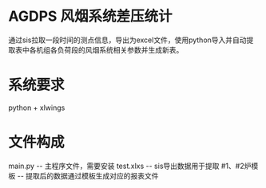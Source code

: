 # AGDPS 风烟系统差压统计
通过sis拉取一段时间的测点信息，导出为excel文件，使用python导入并自动提取表中各机组各负荷段的风烟系统相关参数并生成新表。

# 系统要求
python + xlwings

# 文件构成
main.py -- 主程序文件，需要安装
test.xlxs -- sis导出数据用于提取
#1、#2炉模板 -- 提取后的数据通过模板生成对应的报表文件
